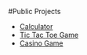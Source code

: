 #Public Projects
- [Calculator](https://github.com/ryanalumkal/Advanced-Calculator)
- [Tic Tac Toe Game](https://github.com/ryanalumkal/Tic-Tac-Toe-Game)
-  [Casino Game](https://github.com/ryanalumkal/CPP-Projects/tree/main/Casino%20Game)
